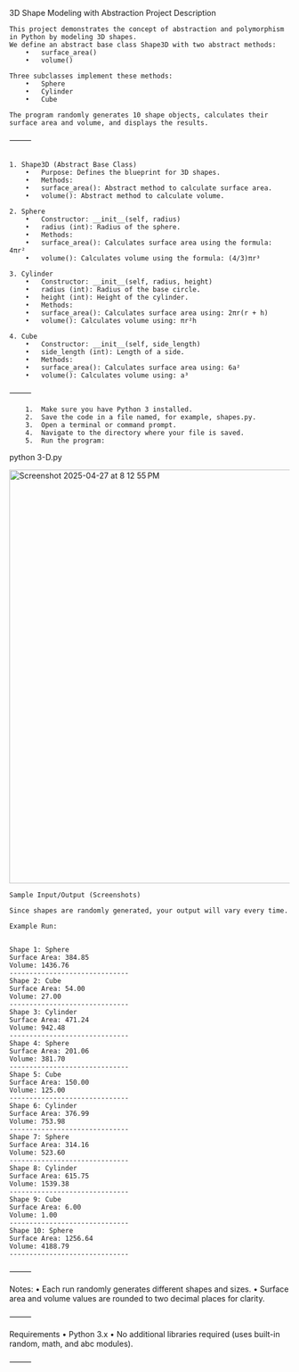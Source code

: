 3D Shape Modeling with Abstraction
Project Description
```
This project demonstrates the concept of abstraction and polymorphism in Python by modeling 3D shapes.
We define an abstract base class Shape3D with two abstract methods:
	•	surface_area()
	•	volume()

Three subclasses implement these methods:
	•	Sphere
	•	Cylinder
	•	Cube

The program randomly generates 10 shape objects, calculates their surface area and volume, and displays the results.
```
⸻

``` Classes and Methods Documentation

1. Shape3D (Abstract Base Class)
	•	Purpose: Defines the blueprint for 3D shapes.
	•	Methods:
	•	surface_area(): Abstract method to calculate surface area.
	•	volume(): Abstract method to calculate volume.

2. Sphere
	•	Constructor: __init__(self, radius)
	•	radius (int): Radius of the sphere.
	•	Methods:
	•	surface_area(): Calculates surface area using the formula: 4πr²
	•	volume(): Calculates volume using the formula: (4/3)πr³

3. Cylinder
	•	Constructor: __init__(self, radius, height)
	•	radius (int): Radius of the base circle.
	•	height (int): Height of the cylinder.
	•	Methods:
	•	surface_area(): Calculates surface area using: 2πr(r + h)
	•	volume(): Calculates volume using: πr²h

4. Cube
	•	Constructor: __init__(self, side_length)
	•	side_length (int): Length of a side.
	•	Methods:
	•	surface_area(): Calculates surface area using: 6a²
	•	volume(): Calculates volume using: a³
```
⸻
```     How to Run the Code
	1.	Make sure you have Python 3 installed.
	2.	Save the code in a file named, for example, shapes.py.
	3.	Open a terminal or command prompt.
	4.	Navigate to the directory where your file is saved.
	5.	Run the program:
```
python 3-D.py


<img width="742" alt="Screenshot 2025-04-27 at 8 12 55 PM" src="https://github.com/user-attachments/assets/628975bf-142e-45db-8b59-99dbe84a666d" />

``` ⸻
Sample Input/Output (Screenshots)

Since shapes are randomly generated, your output will vary every time.

Example Run:


Shape 1: Sphere
Surface Area: 384.85
Volume: 1436.76
------------------------------
Shape 2: Cube
Surface Area: 54.00
Volume: 27.00
------------------------------
Shape 3: Cylinder
Surface Area: 471.24
Volume: 942.48
------------------------------
Shape 4: Sphere
Surface Area: 201.06
Volume: 381.70
------------------------------
Shape 5: Cube
Surface Area: 150.00
Volume: 125.00
------------------------------
Shape 6: Cylinder
Surface Area: 376.99
Volume: 753.98
------------------------------
Shape 7: Sphere
Surface Area: 314.16
Volume: 523.60
------------------------------
Shape 8: Cylinder
Surface Area: 615.75
Volume: 1539.38
------------------------------
Shape 9: Cube
Surface Area: 6.00
Volume: 1.00
------------------------------
Shape 10: Sphere
Surface Area: 1256.64
Volume: 4188.79
------------------------------
```


⸻

 Notes:
	•	Each run randomly generates different shapes and sizes.
	•	Surface area and volume values are rounded to two decimal places for clarity.

⸻

 Requirements
	•	Python 3.x
	•	No additional libraries required (uses built-in random, math, and abc modules).

⸻

